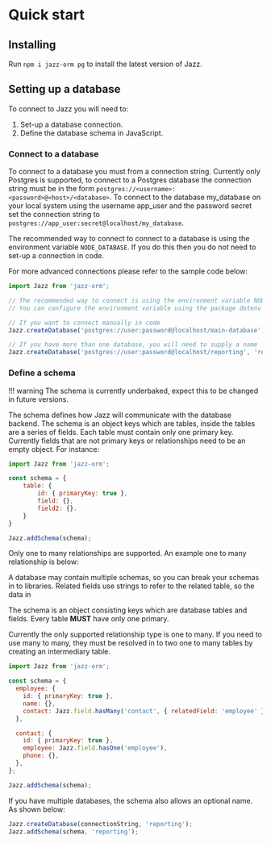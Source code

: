 # Quick start

## Installing

Run `npm i jazz-orm pg` to install the latest version of Jazz.

## Setting up a database

To connect to Jazz you will need to:

1. Set-up a database connection.
2. Define the database schema in JavaScript.

### Connect to a database

To connect to a database you must from a connection string. Currently only Postgres is supported, to connect to a Postgres database the connection string must be in the form `postgres://<username>:<password>@<host>/<database>`. To connect to the database my_database on your local system using the username app_user and the password secret set the connection string to `postgres://app_user:secret@localhost/my_database`.

The recommended way to connect to connect to a database is using the environment variable `NODE_DATABASE`. If you do this then you do not need to set-up a connection in code.

For more advanced connections please refer to the sample code below:

```js
import Jazz from 'jazz-orm';

// The recommended way to connect is using the environment variable NODE_DATABASE, then you don't need to run any code.
// You can configure the environment variable using the package dotenv (https://www.npmjs.com/package/dotenv).

// If you want to connect manually in code
Jazz.createDatabase('postgres://user:password@localhost/main-database');

// If you have more than one database, you will need to supply a name
Jazz.createDatabase('postgres://user:password@localhost/reporting', 'reporting');
```

### Define a schema

<!-- prettier-ignore -->
!!! warning
    The schema is currently underbaked, expect this to be changed in future versions.

The schema defines how Jazz will communicate with the database backend. The schema is an object keys which are tables, inside the tables are a series of fields. Each table must contain only
one primary key. Currently fields that are not primary keys or relationships need to be an empty object. For instance:

```js
import Jazz from 'jazz-orm';

const schema = {
    table: {
        id: { primaryKey: true },
        field: {},
        field2: {}.
    }
}

Jazz.addSchema(schema);
```

Only one to many relationships are supported. An example one to many relationship is below:

A database may contain multiple schemas, so you can break your schemas in to libraries. Related fields use strings to refer to the related table, so the data in

The schema is an object consisting keys which are database tables and fields. Every table **MUST** have only one primary.

Currently the only supported relationship type is one to many. If you need to use many to many, they must be resolved in to two one to many tables by creating an intermediary table.

```js
import Jazz from 'jazz-orm';

const schema = {
  employee: {
    id: { primaryKey: true },
    name: {},
    contact: Jazz.field.hasMany('contact', { relatedField: 'employee' }),
  },

  contact: {
    id: { primaryKey: true },
    employee: Jazz.field.hasOne('employee'),
    phone: {},
  },
};

Jazz.addSchema(schema);
```

If you have multiple databases, the schema also allows an optional name. As shown below:

```js
Jazz.createDatabase(connectionString, 'reporting');
Jazz.addSchema(schema, 'reporting');
```

